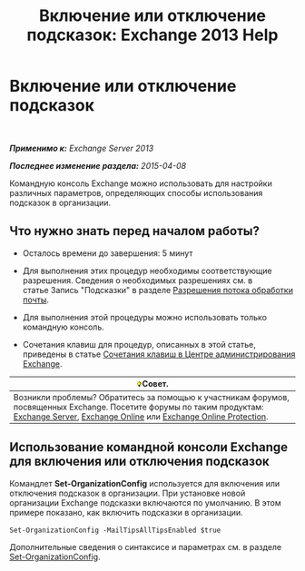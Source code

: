 ﻿---
title: 'Включение или отключение подсказок: Exchange 2013 Help'
TOCTitle: Включение или отключение подсказок
ms:assetid: 11ad3848-f303-4ad5-a21d-9b0883db4bda
ms:mtpsurl: https://technet.microsoft.com/ru-ru/library/JJ649321(v=EXCHG.150)
ms:contentKeyID: 50487515
ms.date: 04/30/2018
mtps_version: v=EXCHG.150
ms.translationtype: HT
---

# Включение или отключение подсказок

 

_**Применимо к:** Exchange Server 2013_

_**Последнее изменение раздела:** 2015-04-08_

Командную консоль Exchange можно использовать для настройки различных параметров, определяющих способы использования подсказок в организации.

## Что нужно знать перед началом работы?

  - Осталось времени до завершения: 5 минут

  - Для выполнения этих процедур необходимы соответствующие разрешения. Сведения о необходимых разрешениях см. в статье Запись "Подсказки" в разделе [Разрешения потока обработки почты](mail-flow-permissions-exchange-2013-help.md).

  - Для выполнения этой процедуры можно использовать только командную консоль.

  - Сочетания клавиш для процедур, описанных в этой статье, приведены в статье [Сочетания клавиш в Центре администрирования Exchange](keyboard-shortcuts-in-the-exchange-admin-center-exchange-online-protection-help.md).

<table>
<thead>
<tr class="header">
<th><img src="images/Bb124558.tip(EXCHG.150).gif" title="Совет" alt="Совет" />Совет.</th>
</tr>
</thead>
<tbody>
<tr class="odd">
<td>Возникли проблемы? Обратитесь за помощью к участникам форумов, посвященных Exchange. Посетите форумы по таким продуктам: <a href="https://go.microsoft.com/fwlink/p/?linkid=60612">Exchange Server</a>, <a href="https://go.microsoft.com/fwlink/p/?linkid=267542">Exchange Online</a> или <a href="https://go.microsoft.com/fwlink/p/?linkid=285351">Exchange Online Protection</a>.</td>
</tr>
</tbody>
</table>


## Использование командной консоли Exchange для включения или отключения подсказок

Командлет **Set-OrganizationConfig** используется для включения или отключения подсказок в организации. При установке новой организации Exchange подсказки включаются по умолчанию. В этом примере показано, как включить подсказки в организации.

    Set-OrganizationConfig -MailTipsAllTipsEnabled $true

Дополнительные сведения о синтаксисе и параметрах см. в разделе [Set-OrganizationConfig](https://technet.microsoft.com/ru-ru/library/aa997443\(v=exchg.150\)).

